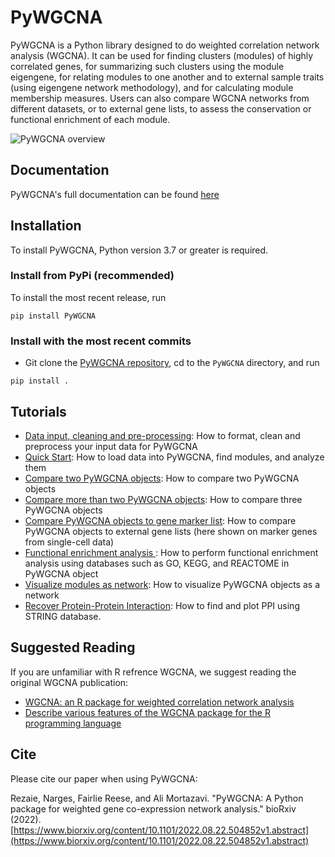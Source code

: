 # PyWGCNA

PyWGCNA is a Python library designed to do weighted correlation network analysis (WGCNA). It
can be used for finding clusters (modules) of highly correlated genes, for summarizing
such clusters using the module eigengene, for relating modules to one another and
to external sample traits (using eigengene network methodology), and for calculating
module membership measures. Users can also compare WGCNA networks from different datasets, or to
external gene lists, to assess the conservation or functional enrichment of each module.

![PyWGCNA overview](docs/PyWGCNA_overview.png)

## Documentation
PyWGCNA's full documentation can be found [here](https://mortazavilab.github.io/PyWGCNA/)

## Installation

To install PyWGCNA, Python version 3.7 or greater is required.

### Install from PyPi (recommended)
To install the most recent release, run

`pip install PyWGCNA`

### Install with the most recent commits
* Git clone the [PyWGCNA repository](https://github.com/mortazavilab/PyWGCNA), cd to the `PyWGCNA` directory, and run

`pip install .`

## Tutorials

- [Data input, cleaning and pre-processing](tutorials/Data_format.md): How to format, clean and preprocess your input data for PyWGCNA
- [Quick Start](tutorials/Quick_Start.ipynb): How to load data into PyWGCNA, find modules, and analyze them
- [Compare two PyWGCNA objects](tutorials/Comparison_two_PyWGCNAs.ipynb): How to compare two PyWGCNA objects
- [Compare more than two PyWGCNA objects](tutorials/Comparison_multi_PyWGCNAs.ipynb): How to compare three PyWGCNA objects
- [Compare PyWGCNA objects to gene marker list](tutorials/Comparison_PyWGCNA_geneMarker.ipynb): How to compare PyWGCNA objects to external gene lists (here shown on marker genes from single-cell data)
- [Functional enrichment analysis ](tutorials/functional_enrichment_analysis.ipynb): How to perform functional enrichment analysis using databases such as GO, KEGG, and REACTOME in PyWGCNA object
- [Visualize modules as network](tutorials/network_analysis.ipynb): How to visualize PyWGCNA objects as a network
- [Recover Protein-Protein Interaction](tutorials/protein_protein_interaction.ipynb): How to find and plot PPI using STRING database.

## Suggested Reading

If you are unfamiliar with R refrence WGCNA, we suggest reading the original WGCNA publication:

- [WGCNA: an R package for weighted correlation network analysis](https://bmcbioinformatics.biomedcentral.com/articles/10.1186/1471-2105-9-559)
- [Describe various features of the WGCNA package for the R programming language](https://peterlangfelder.com/)

## Cite

Please cite our paper when using PyWGCNA:

Rezaie, Narges, Fairlie Reese, and Ali Mortazavi. "PyWGCNA: A Python package for weighted gene co-expression network analysis." bioRxiv (2022).
[https://www.biorxiv.org/content/10.1101/2022.08.22.504852v1.abstract](https://www.biorxiv.org/content/10.1101/2022.08.22.504852v1.abstract)
